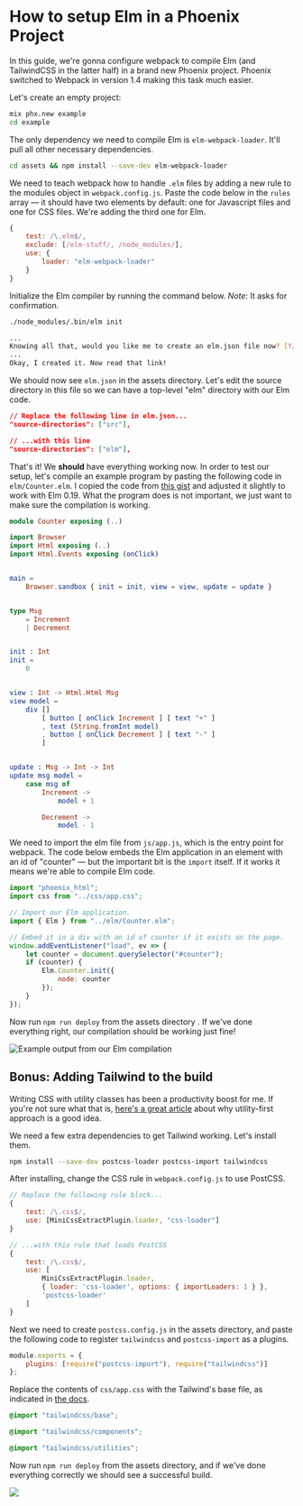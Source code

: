 # How to setup Elm in a Phoenix Project

In this guide, we're gonna configure webpack to compile Elm (and TailwindCSS in the latter half) in a brand new Phoenix project. Phoenix switched to Webpack in version 1.4 making this task much easier.

Let's create an empty project:

```bash
mix phx.new example
cd example
```

The only dependency we need to compile Elm is `elm-webpack-loader`. It'll pull all other necessary dependencies.

```bash
cd assets && npm install --save-dev elm-webpack-loader
```

We need to teach webpack how to handle `.elm` files by adding a new rule to the modules
object in `webpack.config.js`. Paste the code below in the `rules` array — it should have two elements by default: one
for Javascript files and one for CSS files. We're adding the third one for Elm.

```javascript
{
    test: /\.elm$/,
    exclude: [/elm-stuff/, /node_modules/],
    use: {
        loader: "elm-webpack-loader"
    }
}
```

Initialize the Elm compiler by running the command below. _Note_: It asks for confirmation.

```bash
./node_modules/.bin/elm init

...
Knowing all that, would you like me to create an elm.json file now? [Y/n]: Y
...
Okay, I created it. Now read that link!
```

We should now see `elm.json` in the assets directory. Let's edit the source directory in this file so we can have a top-level "elm" directory with our Elm code.

```json
// Replace the following line in elm.json...
"source-directories": ["src"],

// ...with this line
"source-directories": ["elm"],
```

That's it! We **should** have everything working now. In order to test our setup, let's compile an example program by pasting the following code in `elm/Counter.elm`. I copied the code from [this gist](https://gist.github.com/CliffordAnderson/972907dc8c98b954290723bc68de5fd6) and adjusted it slightly to work with Elm 0.19. What the program does is not important, we just want to make sure the compilation is working.

```elm
module Counter exposing (..)

import Browser
import Html exposing (..)
import Html.Events exposing (onClick)


main =
    Browser.sandbox { init = init, view = view, update = update }


type Msg
    = Increment
    | Decrement


init : Int
init =
    0


view : Int -> Html.Html Msg
view model =
    div []
        [ button [ onClick Increment ] [ text "+" ]
        , text (String.fromInt model)
        , button [ onClick Decrement ] [ text "-" ]
        ]


update : Msg -> Int -> Int
update msg model =
    case msg of
        Increment ->
            model + 1

        Decrement ->
            model - 1
```

We need to import the elm file from `js/app.js`, which is the entry point for webpack. The code below embeds the Elm application in an element with an id of "counter" — but the important bit is the `import` itself. If it works it means we're able to compile Elm code.

```js
import "phoenix_html";
import css from "../css/app.css";

// Import our Elm application.
import { Elm } from "../elm/Counter.elm";

// Embed it in a div with an id of counter if it exists on the page.
window.addEventListener("load", ev => {
    let counter = document.querySelector("#counter");
    if (counter) {
        Elm.Counter.init({
            node: counter
        });
    }
});
```

Now run `npm run deploy` from the assets directory . If we've done everything right,
our compilation should be working just fine!

![Example output from our Elm compilation](/images/examples/elm-first-compilation.png)

## Bonus: Adding Tailwind to the build

Writing CSS with utility classes has been a productivity boost for me. If you're
not sure what that is, [here's a great article](https://tailwindcss.com/docs/utility-first)
about why utility-first approach is a good idea.

We need a few extra dependencies to get Tailwind working. Let's install them.

```bash
npm install --save-dev postcss-loader postcss-import tailwindcss
```

After installing, change the CSS rule in `webpack.config.js` to use PostCSS.

```js
// Replace the following rule block...
{
    test: /\.css$/,
    use: [MiniCssExtractPlugin.loader, "css-loader"]
}

// ...with this rule that loads PostCSS
{
    test: /\.css$/,
    use: [
        MiniCssExtractPlugin.loader,
        { loader: 'css-loader', options: { importLoaders: 1 } },
        'postcss-loader'
    ]
}
```

Next we need to create `postcss.config.js` in the assets directory, and paste the following code to register `tailwindcss` and `postcss-import` as a plugins.

```js
module.exports = {
    plugins: [require("postcss-import"), require("tailwindcss")]
};
```

Replace the contents of `css/app.css` with the
Tailwind's base file, as indicated in [the docs](https://tailwindcss.com/docs/installation#2-add-tailwind-to-your-css).

```css
@import "tailwindcss/base";

@import "tailwindcss/components";

@import "tailwindcss/utilities";
```

Now run `npm run deploy` from the assets directory, and if we've done everything correctly we should
see a successful build.

![](/images/examples/tailwind-first-build.png)
